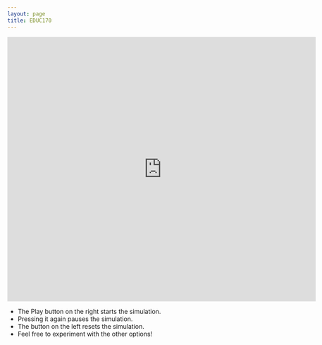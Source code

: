 ```yaml
---
layout: page
title: EDUC170
---
```


<iframe width="700px" height="600px" frameborder="no" scrolling="no" allowfullscreen="true" webkitallowfullscreen="true" mozallowfullscreen="true" src="https://lab.concord.org/embeddable.html#interactives/sam/phase-change/2-two-types-of-gases.json"></iframe>

* The Play button on the right starts the simulation. 
* Pressing it again pauses the simulation.
* The button on the left resets the simulation.
* Feel free to experiment with the other options!